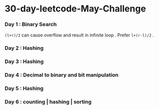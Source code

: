 # 30-day-leetcode-May-Challenge
### Day 1 : Binary Search
`(l+r)/2` can cause overflow and result in infinite loop . Prefer  `l+(r-l)/2` .
### Day 2 : Hashing
### Day 3 : Hashing
### Day 4 : Decimal to binary and bit manipulation
### Day 5 : Hashing
### Day 6 : counting | hashing | sorting
